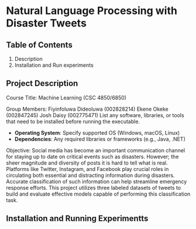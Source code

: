 # Natural Language Processing with Disaster Tweets

## Table of Contents 
1. Description
2. Installation and Run experiments


## Project Description
Course Title: Machine Learning (CSC 4850/6850)

Group Members:
Fiyinfoluwa Dideoluwa (002828214)
Ekene Okeke (002847245)
Josh Daisy (002775471)
List any software, libraries, or tools that need to be installed before running the executable. 
 
- **Operating System**: Specify supported OS (Windows, macOS, Linux) 
- **Dependencies**: Any required libraries or frameworks (e.g., Java, .NET) 

Objective:
Social media has become an important communication channel for staying up to date on critical events such as disasters. However; the sheer magnitude and diversity of posts it is hard to tell what is real. Platforms like Twitter, Instagram, and Facebook play crucial roles in circulating both essential and distracting information during disasters. Accurate classification of such information can help streamline emergency response efforts. This project utilizes three labeled datasets of tweets to build and evaluate effective models capable of performing this classification task.


## Installation and Running Experimentts